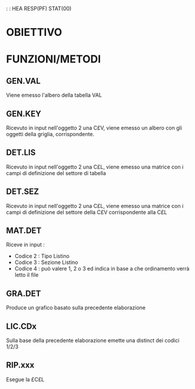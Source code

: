  :  : HEA RESP(PF) STAT(00)
# OBIETTIVO

# FUNZIONI/METODI
## GEN.VAL
Viene emesso l'albero della tabella VAL
## GEN.KEY
Ricevuto in input nell'oggetto 2 una C£V, viene emesso un albero con gli oggetti della griglia, corrispondente.
## DET.LIS
Ricevuto in input nell'oggetto 2 una C£L, viene emesso una matrice con i campi di definizione del settore di tabella
## DET.SEZ
Ricevuto in input nell'oggetto 2 una C£L, viene emesso una matrice con i campi di definizione del settore della C£V corrispondente alla C£L
## MAT.DET
Riceve in input : 
* Codice 2 :  Tipo Listino
* Codice 3 :  Sezione Listino
* Codice 4 :  può valere 1, 2 o 3 ed indica in base a che ordinamento verrà letto il file
## GRA.DET
Produce un grafico basato sulla precedente elaborazione
## LIC.CDx
Sulla base della precedente elaborazione emette una distinct dei codici 1/2/3
## RIP.xxx
Esegue la £C£L

